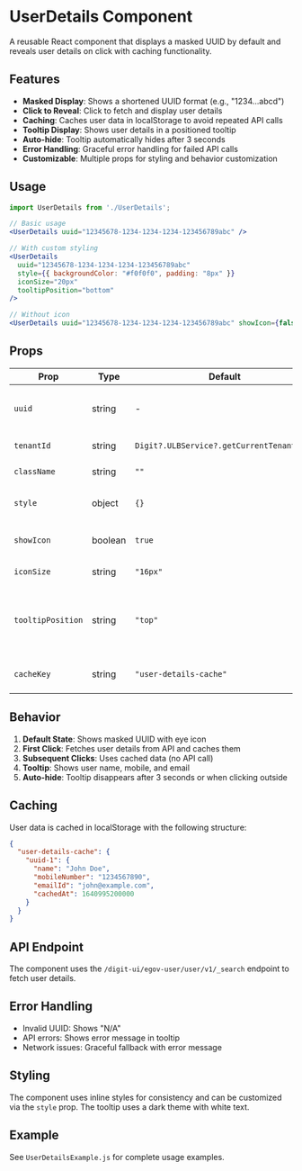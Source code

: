 # UserDetails Component

A reusable React component that displays a masked UUID by default and reveals user details on click with caching functionality.

## Features

- **Masked Display**: Shows a shortened UUID format (e.g., "1234...abcd")
- **Click to Reveal**: Click to fetch and display user details
- **Caching**: Caches user data in localStorage to avoid repeated API calls
- **Tooltip Display**: Shows user details in a positioned tooltip
- **Auto-hide**: Tooltip automatically hides after 3 seconds
- **Error Handling**: Graceful error handling for failed API calls
- **Customizable**: Multiple props for styling and behavior customization

## Usage

```jsx
import UserDetails from './UserDetails';

// Basic usage
<UserDetails uuid="12345678-1234-1234-1234-123456789abc" />

// With custom styling
<UserDetails 
  uuid="12345678-1234-1234-1234-123456789abc"
  style={{ backgroundColor: "#f0f0f0", padding: "8px" }}
  iconSize="20px"
  tooltipPosition="bottom"
/>

// Without icon
<UserDetails uuid="12345678-1234-1234-1234-123456789abc" showIcon={false} />
```

## Props

| Prop | Type | Default | Description |
|------|------|---------|-------------|
| `uuid` | string | - | The user UUID to display (required) |
| `tenantId` | string | `Digit?.ULBService?.getCurrentTenantId()` | Tenant ID for API calls |
| `className` | string | `""` | Additional CSS classes |
| `style` | object | `{}` | Inline styles for the container |
| `showIcon` | boolean | `true` | Whether to show the eye icon |
| `iconSize` | string | `"16px"` | Size of the eye icon |
| `tooltipPosition` | string | `"top"` | Tooltip position: "top", "bottom", "left", "right" |
| `cacheKey` | string | `"user-details-cache"` | localStorage key for caching |

## Behavior

1. **Default State**: Shows masked UUID with eye icon
2. **First Click**: Fetches user details from API and caches them
3. **Subsequent Clicks**: Uses cached data (no API call)
4. **Tooltip**: Shows user name, mobile, and email
5. **Auto-hide**: Tooltip disappears after 3 seconds or when clicking outside

## Caching

User data is cached in localStorage with the following structure:
```json
{
  "user-details-cache": {
    "uuid-1": {
      "name": "John Doe",
      "mobileNumber": "1234567890",
      "emailId": "john@example.com",
      "cachedAt": 1640995200000
    }
  }
}
```

## API Endpoint

The component uses the `/digit-ui/egov-user/user/v1/_search` endpoint to fetch user details.

## Error Handling

- Invalid UUID: Shows "N/A"
- API errors: Shows error message in tooltip
- Network issues: Graceful fallback with error message

## Styling

The component uses inline styles for consistency and can be customized via the `style` prop. The tooltip uses a dark theme with white text.

## Example

See `UserDetailsExample.js` for complete usage examples.
